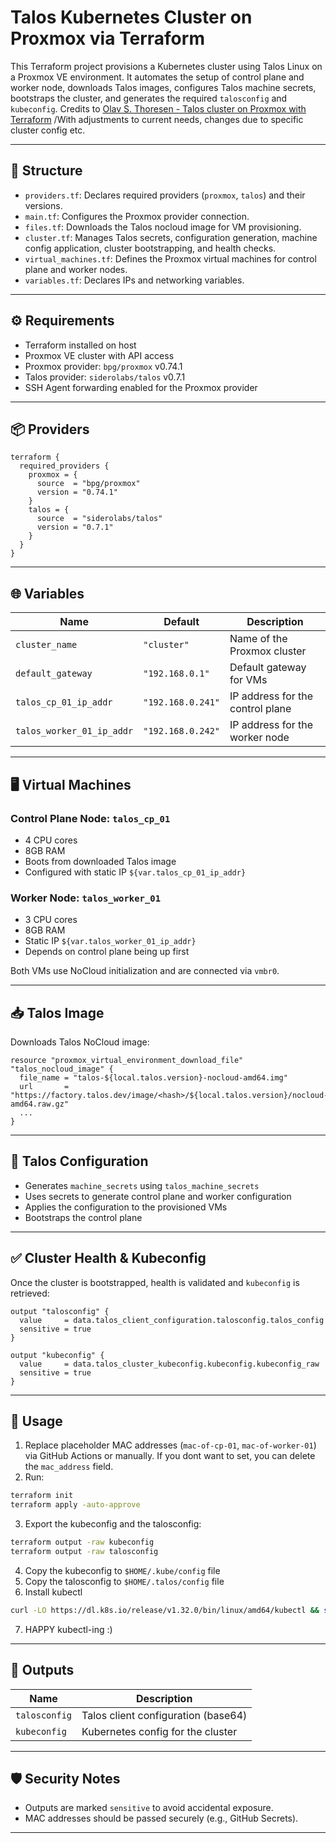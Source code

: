 
# Talos Kubernetes Cluster on Proxmox via Terraform

This Terraform project provisions a Kubernetes cluster using Talos Linux on a Proxmox VE environment. It automates the setup of control plane and worker node, downloads Talos images, configures Talos machine secrets, bootstraps the cluster, and generates the required `talosconfig` and `kubeconfig`.
Credits to [Olav S. Thoresen - Talos cluster on Proxmox with Terraform](https://olav.ninja/talos-cluster-on-proxmox-with-terraform) /With adjustments to current needs, changes due to specific cluster config etc.

---

## 📁 Structure

- `providers.tf`: Declares required providers (`proxmox`, `talos`) and their versions.
- `main.tf`: Configures the Proxmox provider connection.
- `files.tf`: Downloads the Talos nocloud image for VM provisioning.
- `cluster.tf`: Manages Talos secrets, configuration generation, machine config application, cluster bootstrapping, and health checks.
- `virtual_machines.tf`: Defines the Proxmox virtual machines for control plane and worker nodes.
- `variables.tf`: Declares IPs and networking variables.

---

## ⚙️ Requirements

- Terraform installed on host
- Proxmox VE cluster with API access
- Proxmox provider: `bpg/proxmox` v0.74.1
- Talos provider: `siderolabs/talos` v0.7.1
- SSH Agent forwarding enabled for the Proxmox provider

---

## 📦 Providers

```hcl
terraform {
  required_providers {
    proxmox = {
      source  = "bpg/proxmox"
      version = "0.74.1"
    }
    talos = {
      source  = "siderolabs/talos"
      version = "0.7.1"
    }
  }
}
```

---

## 🌐 Variables

| Name                    | Default         | Description                        |
|-------------------------|-----------------|------------------------------------|
| `cluster_name`          | `"cluster"`     | Name of the Proxmox cluster        |
| `default_gateway`       | `"192.168.0.1"` | Default gateway for VMs           |
| `talos_cp_01_ip_addr`   | `"192.168.0.241"` | IP address for the control plane  |
| `talos_worker_01_ip_addr` | `"192.168.0.242"` | IP address for the worker node     |

---

## 🖥️ Virtual Machines

### Control Plane Node: `talos_cp_01`

- 4 CPU cores
- 8GB RAM
- Boots from downloaded Talos image
- Configured with static IP `${var.talos_cp_01_ip_addr}`

### Worker Node: `talos_worker_01`

- 3 CPU cores
- 8GB RAM
- Static IP `${var.talos_worker_01_ip_addr}`
- Depends on control plane being up first

Both VMs use NoCloud initialization and are connected via `vmbr0`.

---

## 📥 Talos Image

Downloads Talos NoCloud image:

```hcl
resource "proxmox_virtual_environment_download_file" "talos_nocloud_image" {
  file_name = "talos-${local.talos.version}-nocloud-amd64.img"
  url       = "https://factory.talos.dev/image/<hash>/${local.talos.version}/nocloud-amd64.raw.gz"
  ...
}
```

---

## 🔐 Talos Configuration

- Generates `machine_secrets` using `talos_machine_secrets`
- Uses secrets to generate control plane and worker configuration
- Applies the configuration to the provisioned VMs
- Bootstraps the control plane

---

## ✅ Cluster Health & Kubeconfig

Once the cluster is bootstrapped, health is validated and `kubeconfig` is retrieved:

```hcl
output "talosconfig" {
  value     = data.talos_client_configuration.talosconfig.talos_config
  sensitive = true
}

output "kubeconfig" {
  value     = data.talos_cluster_kubeconfig.kubeconfig.kubeconfig_raw
  sensitive = true
}
```

---

## 🚀 Usage

1. Replace placeholder MAC addresses (`mac-of-cp-01`, `mac-of-worker-01`) via GitHub Actions or manually. If you dont want to set, you can delete the `mac_address` field.
2. Run:

```bash
terraform init
terraform apply -auto-approve
```

3. Export the kubeconfig and the talosconfig:
```bash
terraform output -raw kubeconfig
terraform output -raw talosconfig

```
4. Copy the kubeconfig to `$HOME/.kube/config` file
5. Copy the talosconfig to `$HOME/.talos/config` file
6. Install kubectl
```bash
curl -LO https://dl.k8s.io/release/v1.32.0/bin/linux/amd64/kubectl && sudo install -o root -g root -m 0755 kubectl /usr/local/bin/kubectl
```
7. HAPPY kubectl-ing :)

---

## 📜 Outputs

| Name         | Description                          |
|--------------|--------------------------------------|
| `talosconfig`| Talos client configuration (base64)  |
| `kubeconfig` | Kubernetes config for the cluster    |

---

## 🛡️ Security Notes

- Outputs are marked `sensitive` to avoid accidental exposure.
- MAC addresses should be passed securely (e.g., GitHub Secrets).


---

